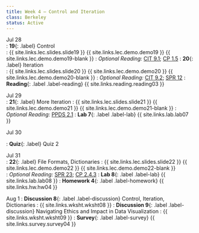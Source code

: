```yaml
---
title: Week 4 — Control and Iteration
class: Berkeley
status: Active
---
```


Jul 28  
: **19**{: .label} Control  
    : {{ site.links.lec.slides.slide19 }} {{ site.links.lec.demo.demo19 }} {{ site.links.lec.demo.demo19-blank }} 
: *Optional Reading:* [CIT 9.1](https://inferentialthinking.com/chapters/09/1/Conditional_Statements.html); [CP 1.5](http://composingprograms.com/pages/15-control.html) 
: **20**{: .label} Iteration  
    : {{ site.links.lec.slides.slide20 }} {{ site.links.lec.demo.demo20 }} {{ site.links.lec.demo.demo20-blank }}
: *Optional Reading:* [CIT 9.2](https://inferentialthinking.com/chapters/09/2/Iteration.html); [SPR 12](https://cs.stanford.edu/people/nick/py/python-for.html)
: **Reading**{: .label .label-reading} {{ site.links.reading.reading03 }}  

Jul 29  
: **21**{: .label} More Iteration
    : {{ site.links.lec.slides.slide21 }} {{ site.links.lec.demo.demo21 }} {{ site.links.lec.demo.demo21-blank }} 
: *Optional Reading:* [PPDS 2.1](https://www.tomasbeuzen.com/python-programming-for-data-science/chapters/chapter2-loops-functions.html#for-loops) 
: **Lab 7**{: .label .label-lab} {{ site.links.lab.lab07 }}

Jul 30  

: **Quiz**{: .label} Quiz 2  

Jul 31  
: **22**{: .label} File Formats, Dictionaries
    : {{ site.links.lec.slides.slide22 }} {{ site.links.lec.demo.demo22 }} {{ site.links.lec.demo.demo22-blank }}  
: *Optional Reading:* [SPR 23](https://cs.stanford.edu/people/nick/py/python-dict.html); [CP 2.4.3](http://www.composingprograms.com/versions/v1/pages/24-mutable-data.html#dictionaries)
: **Lab 8**{: .label .label-lab} {{ site.links.lab.lab08 }}
: **Homework 4**{: .label .label-homework} {{ site.links.hw.hw04 }}  

Aug 1
: **Discussion 8**{: .label .label-discussion} Control, Iteration, Dictionaries
    : {{ site.links.wksht.wksht08 }}
: **Discussion 9**{: .label .label-discussion} Navigating Ethics and Impact in Data Visualization
    : {{ site.links.wksht.wksht09 }}
: **Survey**{: .label .label-survey} {{ site.links.survey.survey04 }}
